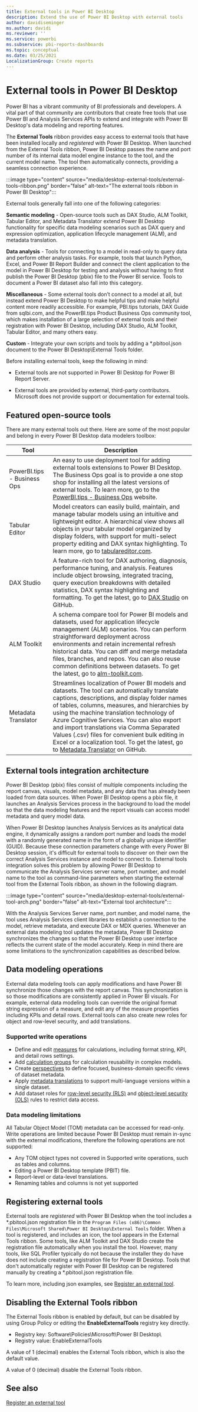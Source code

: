 ```yaml
---
title: External tools in Power BI Desktop
description: Extend the use of Power BI Desktop with external tools
author: davidiseminger
ms.author: davidi
ms.reviewer: ''
ms.service: powerbi
ms.subservice: pbi-reports-dashboards
ms.topic: conceptual
ms.date: 03/25/2021
LocalizationGroup: Create reports
---
```


# External tools in Power BI Desktop

Power BI has a vibrant community of BI professionals and developers. A vital part of that community are contributors that create free tools that use Power BI and Analysis Services APIs to extend and integrate with Power BI Desktop's data modeling and reporting features. 

The **External Tools** ribbon provides easy access to external tools that have been installed locally and *registered* with Power BI Desktop. When launched from the External Tools ribbon, Power BI Desktop passes the name and port number of its internal data model engine instance to the tool, and the current model name. The tool then automatically connects, providing a seamless connection experience.  

:::image type="content" source="media/desktop-external-tools/external-tools-ribbon.png" border="false" alt-text="The external tools ribbon in Power BI Desktop":::


External tools generally fall into one of the following categories:

**Semantic modeling** - Open-source tools such as DAX Studio, ALM Toolkit, Tabular Editor, and Metadata Translator extend Power BI Desktop functionality for specific data modeling scenarios such as DAX query and expression optimization, application lifecycle management (ALM), and metadata translation.

**Data analysis** - Tools for connecting to a model in read-only to query data and perform other analysis tasks. For example, tools that launch Python, Excel, and Power BI Report Builder and connect the client application to the model in Power BI Desktop for testing and analysis without having to first publish the Power BI Desktop (pbix) file to the Power BI service. Tools to document a Power BI dataset also fall into this category.

**Miscellaneous** - Some external tools don’t connect to a model at all, but instead extend Power BI Desktop to make helpful tips and make helpful content more readily accessible. For example, PBI.tips tutorials, DAX Guide from sqlbi.com, and the PowerBI.tips Product Business Ops community tool, which makes installation of a large selection of external tools and their registration with Power BI Desktop, including DAX Studio, ALM Toolkit, Tabular Editor, and many others easy.

**Custom** - Integrate your own scripts and tools by adding a  *.pbitool.json document to the Power BI Desktop\External Tools folder.

Before installing external tools, keep the following in mind:

- External tools are not supported in Power BI Desktop for Power BI Report Server.

- External tools are provided by external, third-party contributors. Microsoft does not provide support or documentation for external tools.

## Featured open-source tools

There are many external tools out there. Here are some of the most popular and belong in every Power BI Desktop data modelers toolbox:

|Tool  |Description  |
|---------|---------|
|PowerBI.tips - Business Ops      |   An easy to use deployment tool for adding external tools extensions to Power BI Desktop. The Business Ops goal is to provide a one stop shop for installing all the latest versions of external tools. To learn more, go to the [PowerBI.tips - Business Ops](https://powerbi.tips/product/business-ops/) website.      |
|Tabular Editor     |   Model creators can easily build, maintain, and manage tabular models using an intuitive and lightweight editor. A hierarchical view shows all objects in your tabular model organized by display folders, with support for multi-select property editing and DAX syntax highlighting. To learn more, go to [tabulareditor.com](https://tabulareditor.com/).       |
|DAX Studio      | A feature-rich tool for DAX authoring, diagnosis, performance tuning, and analysis. Features include object browsing, integrated tracing, query execution breakdowns with detailed statistics, DAX syntax highlighting and formatting. To get the latest, go to [DAX Studio](https://github.com/DaxStudio/DaxStudio) on GitHub.         |
|ALM Toolkit     |   A schema compare tool for Power BI models and datasets, used for application lifecycle management (ALM) scenarios. You can perform straightforward deployment across environments and retain incremental refresh historical data. You can diff and merge metadata files, branches, and repos. You can also reuse common definitions between datasets. To get the latest, go to [alm-toolkit.com](http://alm-toolkit.com/).      |
|Metadata Translator      |    Streamlines localization of Power BI models and datasets. The tool can automatically translate captions, descriptions, and display folder names of tables, columns, measures, and hierarchies by using the machine translation technology of Azure Cognitive Services. You can also export and import translations via Comma Separated Values (.csv) files for convenient bulk editing in Excel or a localization tool. To get the latest, go to [Metadata Translator](https://github.com/microsoft/Analysis-Services/tree/master/MetadataTranslator) on GitHub.    |

## External tools integration architecture

Power BI Desktop (pbix) files consist of multiple components including the report canvas, visuals, model metadata, and any data that has already been loaded from data sources. When Power BI Desktop opens a pbix file, it launches an Analysis Services process in the background to load the model so that the data modeling features and the report visuals can access model metadata and query model data.

When Power BI Desktop launches Analysis Services as its analytical data engine, it dynamically assigns a random port number and loads the model with a randomly generated name in the form of a globally unique identifier (GUID). Because these connection parameters change with every Power BI Desktop session, it's difficult for external tools to discover on their own the correct Analysis Services instance and model to connect to. External tools integration solves this problem by allowing Power BI Desktop to communicate the Analysis Services server name, port number, and model name to the tool as command-line parameters when starting the external tool from the External Tools ribbon, as shown in the following diagram.

:::image type="content" source="media/desktop-external-tools/external-tool-arch.png" border="false" alt-text="External tool architecture":::

With the Analysis Services Server name, port number, and model name, the tool uses Analysis Services client libraries to establish a connection to the model, retrieve metadata, and execute DAX or MDX queries. Whenever an external data modeling tool updates the metadata, Power BI Desktop synchronizes the changes so that the Power BI Desktop user interface reflects the current state of the model accurately. Keep in mind there are some limitations to the synchronization capabilities as described below.

## Data modeling operations

External data modeling tools can apply modifications and have Power BI synchronize those changes with the report canvas. This synchronization is so those modifications are consistently applied in Power BI visuals. For example, external data modeling tools can override the original format string expression of a measure, and edit any of the measure properties including KPIs and detail rows. External tools can also create new roles for object and row-level security, and add translations.

### Supported write operations

- Define and edit [measures](/analysis-services/tabular-models/measures-ssas-tabular?view=power-bi-premium-current&preserve-view=true) for calculations, including format string, KPI, and detail rows settings.
- Add [calculation groups](/analysis-services/tabular-models/calculation-groups?view=power-bi-premium-current&preserve-view=true) for calculation reusability in complex models. 
- Create [perspectives](/analysis-services/tabular-models/perspectives-ssas-tabular?view=power-bi-premium-current&preserve-view=true) to define focused, business-domain specific views of dataset metadata.
- Apply [metadata translations](/analysis-services/tabular-models/translations-in-tabular-models-analysis-services?view=power-bi-premium-current&preserve-view=true) to support multi-language versions within a single dataset.
- Add dataset roles for [row-level security (RLS)](../guidance/rls-guidance.md) and [object-level security (OLS)](/analysis-services/tabular-models/object-level-security?view=power-bi-premium-current&preserve-view=true) rules to restrict data access.

### Data modeling limitations

All Tabular Object Model (TOM) metadata can be accessed for read-only. Write operations are limited because Power BI Desktop must remain in-sync with the external modifications, therefore the following operations are not supported:

- Any TOM object types not covered in Supported write operations, such as tables and columns.
- Editing a Power BI Desktop template (PBIT) file.
- Report-level or data-level translations.
- Renaming tables and columns is not yet supported

## Registering external tools

External tools are *registered* with Power BI Desktop when the tool includes a \*.pbitool.json registration file in the `Program Files (x86)\Common Files\Microsoft Shared\Power BI Desktop\External Tools` folder. When a tool is registered, and includes an icon, the tool appears in the External Tools ribbon. Some tools, like ALM Toolkit and DAX Studio create the registration file automatically when you install the tool. However, many tools, like SQL Profiler typically do not because the installer they do have does not include creating a registration file for Power BI Desktop. Tools that don't automatically register with Power BI Desktop can be registered manually by creating a \*.pbitool.json registration file.

To learn more, including json examples, see [Register an external tool](desktop-external-tools-register.md).

## Disabling the External Tools ribbon

The External Tools ribbon is enabled by default, but can be disabled by using Group Policy or editing the **EnableExternalTools** registry key directly.

- Registry key: Software\Policies\Microsoft\Power BI Desktop\
- Registry value: EnableExternalTools

A value of 1 (decimal) enables the External Tools ribbon, which is also the default value.

A value of 0 (decimal) disable the External Tools ribbon.

## See also

[Register an external tool](desktop-external-tools-register.md)  
